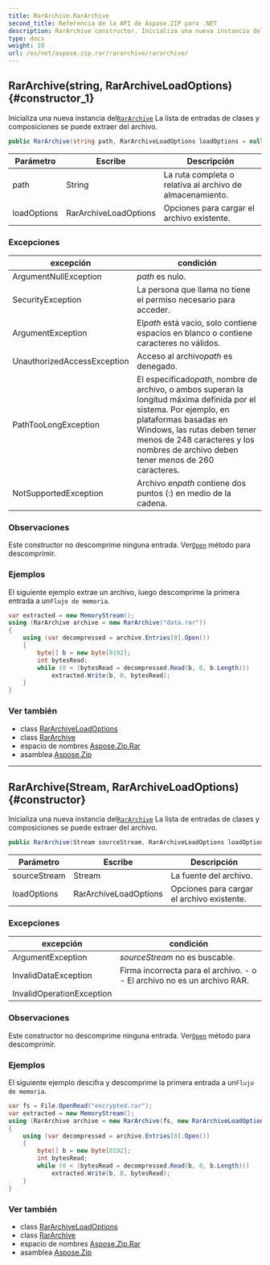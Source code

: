 ```yaml
---
title: RarArchive.RarArchive
second_title: Referencia de la API de Aspose.ZIP para .NET
description: RarArchive constructor. Inicializa una nueva instancia delRarArchive La lista de entradas de clases y composiciones se puede extraer del archivo.
type: docs
weight: 10
url: /es/net/aspose.zip.rar/rararchive/rararchive/
---
```

## RarArchive(string, RarArchiveLoadOptions) {#constructor_1}

Inicializa una nueva instancia del[`RarArchive`](../) La lista de entradas de clases y composiciones se puede extraer del archivo.

```csharp
public RarArchive(string path, RarArchiveLoadOptions loadOptions = null)
```

| Parámetro | Escribe | Descripción |
| --- | --- | --- |
| path | String | La ruta completa o relativa al archivo de almacenamiento. |
| loadOptions | RarArchiveLoadOptions | Opciones para cargar el archivo existente. |

### Excepciones

| excepción | condición |
| --- | --- |
| ArgumentNullException | *path* es nulo. |
| SecurityException | La persona que llama no tiene el permiso necesario para acceder. |
| ArgumentException | El*path* está vacío, solo contiene espacios en blanco o contiene caracteres no válidos. |
| UnauthorizedAccessException | Acceso al archivo*path* es denegado. |
| PathTooLongException | El especificado*path*, nombre de archivo, o ambos superan la longitud máxima definida por el sistema. Por ejemplo, en plataformas basadas en Windows, las rutas deben tener menos de 248 caracteres y los nombres de archivo deben tener menos de 260 caracteres. |
| NotSupportedException | Archivo en*path* contiene dos puntos (:) en medio de la cadena. |

### Observaciones

Este constructor no descomprime ninguna entrada. Ver[`Open`](../../rararchiveentry/open/) método para descomprimir.

### Ejemplos

El siguiente ejemplo extrae un archivo, luego descomprime la primera entrada a un`Flujo de memoria`.

```csharp
var extracted = new MemoryStream();
using (RarArchive archive = new RarArchive("data.rar"))
{
    using (var decompressed = archive.Entries[0].Open())
    {
        byte[] b = new byte[8192];
        int bytesRead;
        while (0 < (bytesRead = decompressed.Read(b, 0, b.Length)))
            extracted.Write(b, 0, bytesRead);
    }
}
```

### Ver también

* class [RarArchiveLoadOptions](../../rararchiveloadoptions/)
* class [RarArchive](../)
* espacio de nombres [Aspose.Zip.Rar](../../rararchive/)
* asamblea [Aspose.Zip](../../../)

---

## RarArchive(Stream, RarArchiveLoadOptions) {#constructor}

Inicializa una nueva instancia del[`RarArchive`](../) La lista de entradas de clases y composiciones se puede extraer del archivo.

```csharp
public RarArchive(Stream sourceStream, RarArchiveLoadOptions loadOptions = null)
```

| Parámetro | Escribe | Descripción |
| --- | --- | --- |
| sourceStream | Stream | La fuente del archivo. |
| loadOptions | RarArchiveLoadOptions | Opciones para cargar el archivo existente. |

### Excepciones

| excepción | condición |
| --- | --- |
| ArgumentException | *sourceStream* no es buscable. |
| InvalidDataException | Firma incorrecta para el archivo. - o - El archivo no es un archivo RAR. |
| InvalidOperationException |  |

### Observaciones

Este constructor no descomprime ninguna entrada. Ver[`Open`](../../rararchiveentry/open/) método para descomprimir.

### Ejemplos

El siguiente ejemplo descifra y descomprime la primera entrada a un`Flujo de memoria`.

```csharp
var fs = File.OpenRead("encrypted.rar");
var extracted = new MemoryStream();
using (RarArchive archive = new RarArchive(fs, new RarArchiveLoadOptions() { DecryptionPassword = "p@s$" }))
{
    using (var decompressed = archive.Entries[0].Open())
    {
        byte[] b = new byte[8192];
        int bytesRead;
        while (0 < (bytesRead = decompressed.Read(b, 0, b.Length)))
            extracted.Write(b, 0, bytesRead);
    }
}
```

### Ver también

* class [RarArchiveLoadOptions](../../rararchiveloadoptions/)
* class [RarArchive](../)
* espacio de nombres [Aspose.Zip.Rar](../../rararchive/)
* asamblea [Aspose.Zip](../../../)


